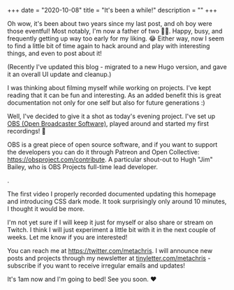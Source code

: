 +++
date = "2020-10-08"
title = "It's been a while!"
description = ""
+++

Oh wow, it's been about two years since my last post, and oh boy were those eventful! Most notably, I'm now a father of two 🐥🍼. Happy, busy, and frequently getting up way too early for my liking. 😂 Either way, now I seem to find a little bit of time again to hack around and play with interesting things, and even to post about it!

(Recently I've updated this blog - migrated to a new Hugo version, and gave it an overall UI update and cleanup.)

I was thinking about filming myself while working on projects. I've kept reading that it can be fun and interesting. As an added benefit this is great documentation not only for one self but also for future generations :)

Well, I've decided to give it a shot as today's evening project. I've set up [OBS (Open Broadcaster Software)](https://obsproject.com/), played around and started my first recordings! 🎉

OBS is a great piece of open source software, and if you want to support the developers you can do it through Patreon and Open Collective: https://obsproject.com/contribute. A particular shout-out to Hugh "Jim" Bailey, who is OBS Projects full-time lead developer.

.

The first video I properly recorded documented updating this homepage and introducing CSS dark mode. It took surprisingly only around 10 minutes, I thought it would be more.

I'm not yet sure if I will keep it just for myself or also share or stream on Twitch. I think I will just experiment a little bit with it in the next couple of weeks. Let me know if you are interested!

You can reach me at https://twitter.com/metachris. I will announce new posts and projects through my newsletter at [tinyletter.com/metachris](https://tinyletter.com/metachris) - subscribe if you want to receive irregular emails and updates!

It's 1am now and I'm going to bed! See you soon. ♥️
